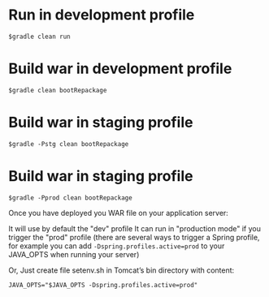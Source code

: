 # Run in development profile
    $gradle clean run
     
# Build war in development profile      
    $gradle clean bootRepackage

# Build war in staging profile      
    $gradle -Pstg clean bootRepackage 

# Build war in staging profile      
    $gradle -Pprod clean bootRepackage

    
 Once you have deployed you WAR file on your application server:

It will use by default the "dev" profile
It can run in "production mode" if you trigger the "prod" profile (there are several ways to trigger a Spring profile, 
for example you can add `-Dspring.profiles.active=prod` to your JAVA_OPTS when running your server)

Or, 
Just create file setenv.sh in Tomcat’s bin directory with content:

    JAVA_OPTS="$JAVA_OPTS -Dspring.profiles.active=prod"